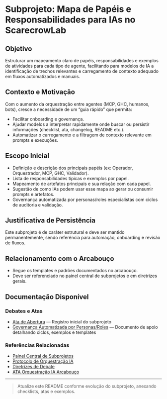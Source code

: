 # Subprojeto: Mapa de Papéis e Responsabilidades para IAs no ScarecrowLab

## Objetivo
Estruturar um mapeamento claro de papéis, responsabilidades e exemplos de atividades para cada tipo de agente, facilitando para modelos de IA a identificação de trechos relevantes e carregamento de contexto adequado em fluxos automatizados e manuais.

## Contexto e Motivação
Com o aumento da orquestração entre agentes (MCP, GHC, humanos, bots), cresce a necessidade de um “guia rápido” que permita:
- Facilitar onboarding e governança.
- Ajudar modelos a interpretar rapidamente onde buscar ou persistir informações (checklist, ata, changelog, README etc.).
- Automatizar o carregamento e a filtragem de contexto relevante em prompts e execuções.

## Escopo Inicial
- Definição e descrição dos principais papéis (ex: Operador, Orquestrador, MCP, GHC, Validador).
- Lista de responsabilidades típicas e exemplos por papel.
- Mapeamento de artefatos principais e sua relação com cada papel.
- Sugestão de como IAs podem usar esse mapa ao gerar ou consumir prompts e artefatos.
- Governança automatizada por personas/roles especialistas com ciclos de auditoria e validação.

## Justificativa de Persistência
Este subprojeto é de caráter estrutural e deve ser mantido permanentemente, sendo referência para automação, onboarding e revisão de fluxos.

## Relacionamento com o Arcabouço
- Segue os templates e padrões documentados no arcabouço.
- Deve ser referenciado no painel central de subprojetos e em diretrizes gerais.

## Documentação Disponível

### Debates e Atas
- [Ata de Abertura](ATA_ABERTURA.md) — Registro inicial do subprojeto
- [Governança Automatizada por Personas/Roles](debates/GOVERNANCA_PERSONAS_ROLES.md) — Documento de apoio detalhando ciclos, exemplos e templates

### Referências Relacionadas
- [Painel Central de Subprojetos](../painel_subprojetos.md)
- [Protocolo de Orquestração IA](../copilot-diretrizes/protocolo_orquestracao_chat.md)
- [Diretrizes de Debate](../copilot-diretrizes/diretrizes_debate.md)
- [ATA Orquestração IA Arcabouço](../../automacao_tarefas_lab/ATA_ORQUESTRACAO_IA_ARCABOUCO.md)

---

> Atualize este README conforme evolução do subprojeto, anexando checklists, atas e exemplos.